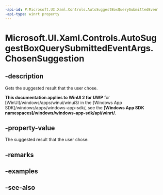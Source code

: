 ```yaml
---
-api-id: P:Microsoft.UI.Xaml.Controls.AutoSuggestBoxQuerySubmittedEventArgs.ChosenSuggestion
-api-type: winrt property
---
```


<!-- Property syntax
public object ChosenSuggestion { get; }
-->

# Microsoft.UI.Xaml.Controls.AutoSuggestBoxQuerySubmittedEventArgs.ChosenSuggestion

## -description
Gets the suggested result that the user chose.

**This documentation applies to WinUI 2 for UWP** for [WinUI]/windows/apps/winui/winui3/ in the [Windows App SDK]/windows/apps/windows-app-sdk/, see the **[Windows App SDK namespaces]/windows/windows-app-sdk/api/winrt/**.

## -property-value
The suggested result that the user chose.

## -remarks

## -examples

## -see-also
